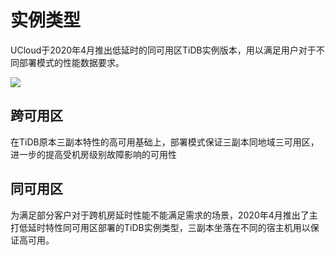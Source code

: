 

# 实例类型

UCloud于2020年4月推出低延时的同可用区TiDB实例版本，用以满足用户对于不同部署模式的性能数据要求。

![](http://tidb-docs.cn-bj.ufileos.com/tidbtype.png)

## 跨可用区

在TiDB原本三副本特性的高可用基础上，部署模式保证三副本同地域三可用区，进一步的提高受机房级别故障影响的可用性

## 同可用区

为满足部分客户对于跨机房延时性能不能满足需求的场景，2020年4月推出了主打低延时特性同可用区部署的TiDB实例类型，三副本坐落在不同的宿主机用以保证高可用。

